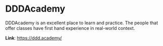 # DDDAcademy

DDDAcademy is an excellent place to learn and practice. The people that offer classes have first hand experience in real-world context.

**Link**: https://ddd.academy/
